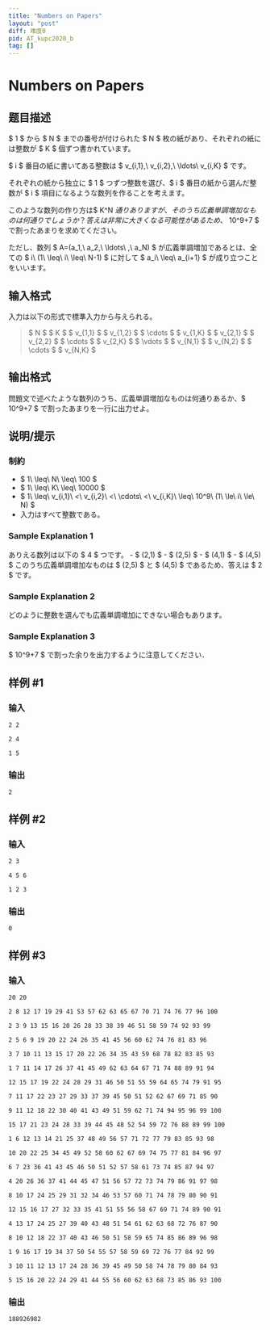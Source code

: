 ```yaml
---
title: "Numbers on Papers"
layout: "post"
diff: 难度0
pid: AT_kupc2020_b
tag: []
---
```


# Numbers on Papers

## 题目描述

[problemUrl]: https://atcoder.jp/contests/kupc2020/tasks/kupc2020_b

$ 1 $ から $ N $ までの番号が付けられた $ N $ 枚の紙があり、それぞれの紙には整数が $ K $ 個ずつ書かれています。

$ i $ 番目の紙に書いてある整数は $ v_{i,1},\ v_{i,2},\ \ldots\ v_{i,K} $ です。

それぞれの紙から独立に $ 1 $ つずつ整数を選び、$ i $ 番目の紙から選んだ整数が $ i $ 項目になるような数列を作ることを考えます。

このような数列の作り方は$ K^N $通りありますが、そのうち広義単調増加なものは何通りでしょうか？答えは非常に大きくなる可能性があるため、$ 10^9+7 $ で割ったあまりを求めてください。

ただし、数列 $ A=(a_1,\ a_2,\ \ldots\ ,\ a_N) $ が広義単調増加であるとは、全ての $ i\ (1\ \leq\ i\ \leq\ N-1) $ に対して $ a_i\ \leq\ a_{i+1} $ が成り立つことをいいます。

## 输入格式

入力は以下の形式で標準入力から与えられる。

> $ N $ $ K $ $ v_{1,1} $ $ v_{1,2} $ $ \cdots $ $ v_{1,K} $ $ v_{2,1} $ $ v_{2,2} $ $ \cdots $ $ v_{2,K} $ $ \vdots $ $ v_{N,1} $ $ v_{N,2} $ $ \cdots $ $ v_{N,K} $

## 输出格式

問題文で述べたような数列のうち、広義単調増加なものは何通りあるか、$ 10^9+7 $ で割ったあまりを一行に出力せよ。

## 说明/提示

### 制約

- $ 1\ \leq\ N\ \leq\ 100 $
- $ 1\ \leq\ K\ \leq\ 10000 $
- $ 1\ \leq\ v_{i,1}\ <\ v_{i,2}\ <\ \cdots\ <\ v_{i,K}\ \leq\ 10^9\ (1\ \le\ i\ \le\ N) $
- 入力はすべて整数である。

### Sample Explanation 1

ありえる数列は以下の $ 4 $ つです。 - $ (2,1) $ - $ (2,5) $ - $ (4,1) $ - $ (4,5) $ このうち広義単調増加なものは $ (2,5) $ と $ (4,5) $ であるため、答えは $ 2 $ です。

### Sample Explanation 2

どのように整数を選んでも広義単調増加にできない場合もあります。

### Sample Explanation 3

$ 10^9+7 $ で割った余りを出力するように注意してください．

## 样例 #1

### 输入

```
2 2
2 4
1 5
```

### 输出

```
2
```

## 样例 #2

### 输入

```
2 3
4 5 6
1 2 3
```

### 输出

```
0
```

## 样例 #3

### 输入

```
20 20
2 8 12 17 19 29 41 53 57 62 63 65 67 70 71 74 76 77 96 100
2 3 9 13 15 16 20 26 28 33 38 39 46 51 58 59 74 92 93 99
2 5 6 9 19 20 22 24 26 35 41 45 56 60 62 74 76 81 83 96
3 7 10 11 13 15 17 20 22 26 34 35 43 59 68 78 82 83 85 93
1 7 11 14 17 26 37 41 45 49 62 63 64 67 71 74 88 89 91 94
12 15 17 19 22 24 28 29 31 46 50 51 55 59 64 65 74 79 91 95
7 11 17 22 23 27 29 33 37 39 45 50 51 52 62 67 69 71 85 90
9 11 12 18 22 30 40 41 43 49 51 59 62 71 74 94 95 96 99 100
15 17 21 23 24 28 33 39 44 45 48 52 54 59 72 76 88 89 99 100
1 6 12 13 14 21 25 37 48 49 56 57 71 72 77 79 83 85 93 98
10 20 22 25 34 45 49 52 58 60 62 67 69 74 75 77 81 84 96 97
6 7 23 36 41 43 45 46 50 51 52 57 58 61 73 74 85 87 94 97
4 20 26 36 37 41 44 45 47 51 56 57 72 73 74 79 86 91 97 98
8 10 17 24 25 29 31 32 34 46 53 57 60 71 74 78 79 80 90 91
12 15 16 17 27 32 33 35 41 51 55 56 58 67 69 71 74 89 90 91
4 13 17 24 25 27 39 40 43 48 51 54 61 62 63 68 72 76 87 90
8 10 12 18 22 37 40 43 46 50 51 58 59 65 74 85 86 89 96 98
1 9 16 17 19 34 37 50 54 55 57 58 59 69 72 76 77 84 92 99
3 10 11 12 13 17 24 28 36 39 45 49 50 58 74 78 79 80 84 93
5 15 16 20 22 24 29 41 44 55 56 60 62 63 68 73 85 86 93 100
```

### 输出

```
188926982
```

